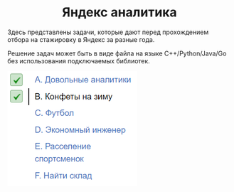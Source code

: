 <h1 align = "center"> Яндекс аналитика </h1>
Здесь представлены задачи, которые дают перед прохождением отбора на стажировку в Яндекс за разные года.
<p> Решение задач может быть в виде файла на языке C++/Python/Java/Go без использования подключаемых библиотек. </p>
<img src = "https://github.com/amateur9/Yandex_analytics/blob/main/Testing%20content:%20Analytics/Result.PNG">
